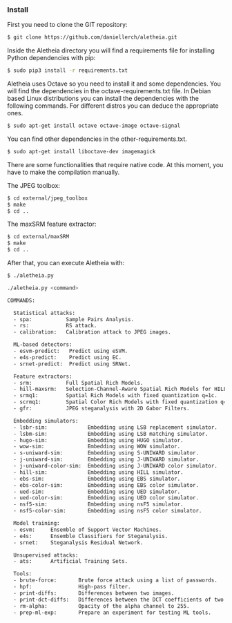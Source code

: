 ### Install

First you need to clone the GIT repository:

```bash
$ git clone https://github.com/daniellerch/aletheia.git
```

Inside the Aletheia directory you will find a requirements file for installing Python dependencies with pip:

```bash
$ sudo pip3 install -r requirements.txt 
```

Aletheia uses Octave so you need to install it and some dependencies. You will find the dependencies in the octave-requirements.txt file. In Debian based Linux distributions you can install the dependencies with the following commands. For different distros you can deduce the appropriate ones.

```bash
$ sudo apt-get install octave octave-image octave-signal
```

You can find other dependencies in the other-requirements.txt.

```bash
$ sudo apt-get install liboctave-dev imagemagick
```

There are some functionalities that require native code. At this moment, you have to make the compilation manually.

The JPEG toolbox:

```bash
$ cd external/jpeg_toolbox
$ make
$ cd ..
```

The maxSRM feature extractor:

```bash
$ cd external/maxSRM
$ make
$ cd ..
```


After that, you can execute Aletheia with:

```bash
$ ./aletheia.py 

./aletheia.py <command>

COMMANDS:

  Statistical attacks:
  - spa:           Sample Pairs Analysis.
  - rs:            RS attack.
  - calibration:   Calibration attack to JPEG images.

  ML-based detectors:
  - esvm-predict:   Predict using eSVM.
  - e4s-predict:    Predict using EC.
  - srnet-predict:  Predict using SRNet.

  Feature extractors:
  - srm:           Full Spatial Rich Models.
  - hill-maxsrm:   Selection-Channel-Aware Spatial Rich Models for HILL.
  - srmq1:         Spatial Rich Models with fixed quantization q=1c.
  - scrmq1:        Spatial Color Rich Models with fixed quantization q=1c.
  - gfr:           JPEG steganalysis with 2D Gabor Filters.

  Embedding simulators:
  - lsbr-sim:             Embedding using LSB replacement simulator.
  - lsbm-sim:             Embedding using LSB matching simulator.
  - hugo-sim:             Embedding using HUGO simulator.
  - wow-sim:              Embedding using WOW simulator.
  - s-uniward-sim:        Embedding using S-UNIWARD simulator.
  - j-uniward-sim:        Embedding using J-UNIWARD simulator.
  - j-uniward-color-sim:  Embedding using J-UNIWARD color simulator.
  - hill-sim:             Embedding using HILL simulator.
  - ebs-sim:              Embedding using EBS simulator.
  - ebs-color-sim:        Embedding using EBS color simulator.
  - ued-sim:              Embedding using UED simulator.
  - ued-color-sim:        Embedding using UED color simulator.
  - nsf5-sim:             Embedding using nsF5 simulator.
  - nsf5-color-sim:       Embedding using nsF5 color simulator.

  Model training:
  - esvm:     Ensemble of Support Vector Machines.
  - e4s:      Ensemble Classifiers for Steganalysis.
  - srnet:    Steganalysis Residual Network.

  Unsupervised attacks:
  - ats:      Artificial Training Sets.

  Tools:
  - brute-force:       Brute force attack using a list of passwords.
  - hpf:               High-pass filter.
  - print-diffs:       Differences between two images.
  - print-dct-diffs:   Differences between the DCT coefficients of two JPEG images.
  - rm-alpha:          Opacity of the alpha channel to 255.
  - prep-ml-exp:       Prepare an experiment for testing ML tools.


```





